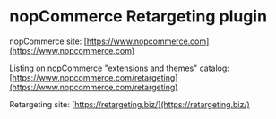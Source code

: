 ﻿nopCommerce Retargeting plugin
===========

nopCommerce site: [https://www.nopcommerce.com](https://www.nopcommerce.com)

Listing on nopCommerce "extensions and themes" catalog: [https://www.nopcommerce.com/retargeting](https://www.nopcommerce.com/retargeting)

Retargeting site: [https://retargeting.biz/](https://retargeting.biz/)
